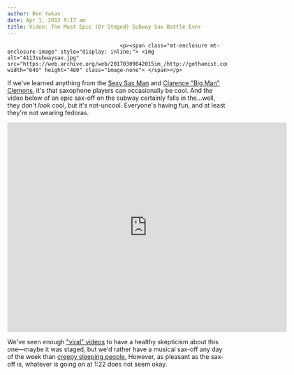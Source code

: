 ```yaml
---
author: Ben Yakas
date: Apr 1, 2013 9:17 am
title: Video: The Most Epic (Or Staged) Subway Sax Battle Ever
---
```


	
										<p><span class="mt-enclosure mt-enclosure-image" style="display: inline;"> <img alt="4113subwaysax.jpg" src="https://web.archive.org/web/20170309042015im_/http://gothamist.com/attachments/byakas/4113subwaysax.jpg" width="640" height="480" class="image-none"> </span></p>

<p>If we&apos;ve learned anything from the <a href="https://web.archive.org/web/20170309042015/http://thesexysaxman.com/">Sexy Sax Man</a> and <a href="https://web.archive.org/web/20170309042015/http://gothamist.com/tags/clarenceclemons">Clarence &quot;Big Man&quot; Clemons</a>, it&apos;s that saxophone players can occasionally be cool. And the video below of an epic sax-off on the subway certainly falls in the...well, they don&apos;t <em>look</em> cool, but it&apos;s not-uncool. Everyone&apos;s having fun, and at least they&apos;re not wearing fedoras.</p>

<p><iframe width="640" height="480" src="https://web.archive.org/web/20170309042015if_/http://www.youtube.com/embed/27Dx6ztJ8jw" frameborder="0" allowfullscreen></iframe></p>

<p>We&apos;ve seen enough <a href="https://web.archive.org/web/20170309042015/http://gothamist.com/tags/viralmarketing">&quot;viral&quot; videos</a> to have a healthy skepticism about this one&#x2014;maybe it was staged, but we&apos;d rather have a musical sax-off any day of the week than <a href="https://web.archive.org/web/20170309042015/http://gothamist.com/2013/02/21/video_l_train_filled_with_sleeping.php">creepy sleeping people.</a> However, as pleasant as the sax-off is, whatever is going on at 1:22 does not seem okay. </p>					
										
									
				